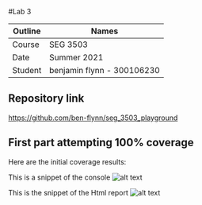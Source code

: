 #Lab 3

| Outline | Names |
| --- | --- |
| Course | SEG 3503 |
| Date | Summer 2021 |
| Student | benjamin flynn - 300106230 |


## Repository link
https://github.com/ben-flynn/seg_3503_playground


## First part attempting 100% coverage


Here are the initial coverage results:


This is a snippet of the console
![alt text](https://github.com/ben-flynn/seg_3503_playground/blob/main/lab%203/snippets/console%201.PNG)

This is the snippet of the Html report
![alt text](https://github.com/ben-flynn/seg_3503_playground/blob/main/lab%203/snippets/initial%20results.PNG)
